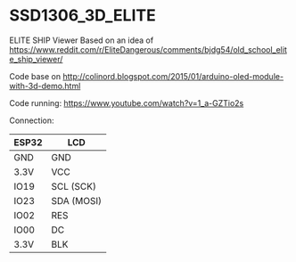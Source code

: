 # SSD1306_3D_ELITE
ELITE SHIP Viewer
Based on an idea of https://www.reddit.com/r/EliteDangerous/comments/bjdg54/old_school_elite_ship_viewer/

Code base on http://colinord.blogspot.com/2015/01/arduino-oled-module-with-3d-demo.html

Code running: https://www.youtube.com/watch?v=1_a-GZTio2s

Connection:

ESP32| LCD
-----|----
GND  | GND
3.3V | VCC
IO19 | SCL (SCK)
IO23 | SDA (MOSI)
IO02 | RES
IO00 | DC
3.3V | BLK

